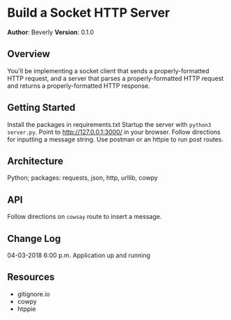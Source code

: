 # Build a Socket HTTP Server

**Author**: Beverly
**Version**: 0.1.0

## Overview
You'll be implementing a socket client that sends a properly-formatted HTTP request, and a server that parses a properly-formatted HTTP request and returns a properly-formatted HTTP response.

## Getting Started
Install the packages in requirements.txt Startup the server with `python3 server.py`. Point to http://127.0.0.1:3000/ in your browser. Follow directions for inputting a message string. Use postman or an httpie to run post routes.

## Architecture
Python; packages: requests, json, http, urllib, cowpy

## API
Follow directions on `cowsay` route to insert a message.

## Change Log
04-03-2018 6:00 p.m. Application up and running

## Resources
- gitignore.io
- cowpy
- htppie

